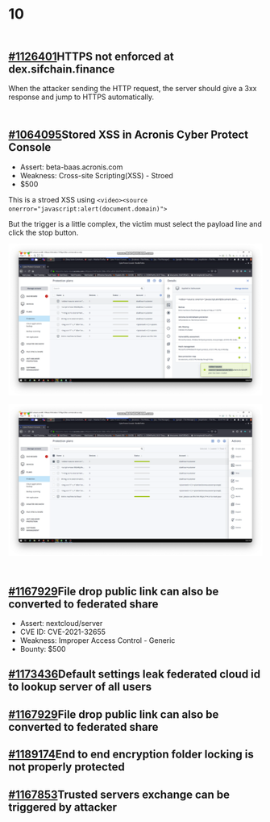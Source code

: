 # 10

[\
\#1126401](https://hackerone.com/reports/1126401)HTTPS not enforced at dex.sifchain.finance
-------------------------------------------------------------------------------------------

When the attacker sending the HTTP request, the server should give a 3xx response and jump to HTTPS automatically.&#x20;



[\
\#1064095](https://hackerone.com/reports/1064095)Stored XSS in Acronis Cyber Protect Console
--------------------------------------------------------------------------------------------

* Assert:  beta-baas.acronis.com
* Weakness: Cross-site Scripting(XSS) - Stroed
* $500

This is a stroed XSS using `<video><source onerror="javascript:alert(document.domain)">  `

But the trigger is a little complex, the victim must select the payload line and click the stop button.

&#x20;&#x20;

![create a devices wih payload](<../../../.gitbook/assets/image (7) (2) (2).png>)

![select press stop](<../../../.gitbook/assets/image (5).png>)

[\
\#1167929](https://hackerone.com/reports/1167929)File drop public link can also be converted to federated share
---------------------------------------------------------------------------------------------------------------

* Assert: nextcloud/server
* CVE ID: CVE-2021-32655
* Weakness: Improper Access Control - Generic
* Bounty: $500



## [#1173436](https://hackerone.com/reports/1173436)Default settings leak federated cloud id to lookup server of all users

## [#1167929](https://hackerone.com/reports/1167929)File drop public link can also be converted to federated share

## [#1189174](https://hackerone.com/reports/1189174)End to end encryption folder locking is not properly protected

## [#1167853](https://hackerone.com/reports/1167853)Trusted servers exchange can be triggered by attacker
